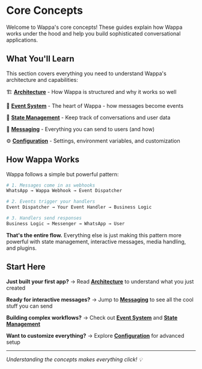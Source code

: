# Core Concepts

Welcome to Wappa's core concepts! These guides explain how Wappa works under the hood and help you build sophisticated conversational applications.

## What You'll Learn

This section covers everything you need to understand Wappa's architecture and capabilities:

🏗️ **[Architecture](concepts/architecture.md)** - How Wappa is structured and why it works so well

🔄 **[Event System](concepts/event-system.md)** - The heart of Wappa - how messages become events

💾 **[State Management](concepts/state-management.md)** - Keep track of conversations and user data

💬 **[Messaging](concepts/messaging.md)** - Everything you can send to users (and how)

⚙️ **[Configuration](concepts/configuration.md)** - Settings, environment variables, and customization

## How Wappa Works

Wappa follows a simple but powerful pattern:

```python
# 1. Messages come in as webhooks
WhatsApp → Wappa Webhook → Event Dispatcher

# 2. Events trigger your handlers  
Event Dispatcher → Your Event Handler → Business Logic

# 3. Handlers send responses
Business Logic → Messenger → WhatsApp → User
```

**That's the entire flow.** Everything else is just making this pattern more powerful with state management, interactive messages, media handling, and plugins.

## Start Here

**Just built your first app?** → Read [**Architecture**](concepts/architecture.md) to understand what you just created

**Ready for interactive messages?** → Jump to [**Messaging**](concepts/messaging.md) to see all the cool stuff you can send

**Building complex workflows?** → Check out [**Event System**](concepts/event-system.md) and [**State Management**](concepts/state-management.md)

**Want to customize everything?** → Explore [**Configuration**](concepts/configuration.md) for advanced setup

---

*Understanding the concepts makes everything click! 💡*